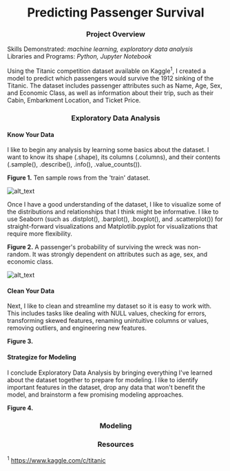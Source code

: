 # <div align="center">Predicting Passenger Survival</div>

### <div align="center">Project Overview</div>
Skills Demonstrated: *machine learning, exploratory data analysis*<br/>
Libraries and Programs: *Python, Jupyter Notebook*<br/>

Using the Titanic competition dataset available on Kaggle<sup>1</sup>, I created a model to predict which passengers would survive the 1912 sinking of the Titanic. The dataset includes passenger attributes such as Name, Age, Sex, and Economic Class, as well as information about their trip, such as their Cabin, Embarkment Location, and Ticket Price.<br>

### <div align="center">Exploratory Data Analysis</div>
#### Know Your Data
I like to begin any analysis by learning some basics about the dataset. I want to know its shape (.shape), its columns (.columns), and their contents (.sample(), .describe(), .info(), .value_counts()).<br> 

**Figure 1.** Ten sample rows from the 'train' dataset.<br>

![alt_text](https://github.com/nphorsley59/Predicting_Passenger_Survival/blob/master/Figures/train_sample.png "'train' sample")<br>

Once I have a good understanding of the dataset, I like to visualize some of the distributions and relationships that I think might be informative. I like to use Seaborn (such as .distplot(), .barplot(), .boxplot(), and .scatterplot()) for straight-forward visualizations and Matplotlib.pyplot for visualizations that require more flexibility.<br>

**Figure 2.** A passenger's probability of surviving the wreck was non-random. It was strongly dependent on attributes such as age, sex, and economic class.<br>

![alt_text](https://github.com/nphorsley59/Predicting_Passenger_Survival/blob/master/Figures/ageclass_survivalrate.png "Influence of Age and Economic Class on Survival")<br>

#### Clean Your Data
Next, I like to clean and streamline my dataset so it is easy to work with. This includes tasks like dealing with NULL values, checking for errors, transforming skewed features, renaming unintuitive columns or values, removing outliers, and engineering new features. 

**Figure 3.**

#### Strategize for Modeling

I conclude Exploratory Data Analysis by bringing everything I've learned about the dataset together to prepare for modeling. I like to identify important features in the dataset,  drop any data that won't benefit the model, and brainstorm a few promising modeling approaches.

**Figure 4.**

### <div align="center">Modeling</div>

### <div align="center">Resources</div>
<sup>1</sup> https://www.kaggle.com/c/titanic <br/>
